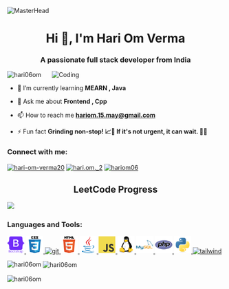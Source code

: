 


![MasterHead](https://img.freepik.com/free-vector/gradient-business-linkedin-banner_23-2150091566.jpg?t=st=1742734208~exp=1742737808~hmac=f70985ae492c7ca46024d19ccc1256abdc6f61d9d8d56d9c004494fa1c7d24f4&w=1380)

<h1 align="center">Hi 👋, I'm Hari Om Verma</h1>
<h3 align="center">A passionate full stack developer from India</h3>
<img align="right" alt="Coding" width="400" src="https://cdn.dribbble.com/users/1162077/screenshots/3848914/programmer.gif">

<p align="left"> <img src="https://komarev.com/ghpvc/?username=hari06om&label=Profile%20views&color=0e75b6&style=flat" alt="hari06om" /> </p>

- 🌱 I’m currently learning **MEARN , Java**



- 💬 Ask me about **Frontend , Cpp**

- 📫 How to reach me **hariom.15.may@gmail.com**

- ⚡ Fun fact **Grinding non-stop! 📈🚀 If it's not urgent, it can wait. 📵💼**

<h3 align="left">Connect with me:</h3>
<p align="left">
<a href="https://linkedin.com/in/hari-om-verma20" target="blank"><img align="center" src="https://raw.githubusercontent.com/rahuldkjain/github-profile-readme-generator/master/src/images/icons/Social/linked-in-alt.svg" alt="hari-om-verma20" height="30" width="40" /></a>
<a href="https://instagram.com/hari.om._2" target="blank"><img align="center" src="https://raw.githubusercontent.com/rahuldkjain/github-profile-readme-generator/master/src/images/icons/Social/instagram.svg" alt="hari.om._2" height="30" width="40" /></a>
<a href="https://www.leetcode.com/hariom06" target="blank"><img align="center" src="https://raw.githubusercontent.com/rahuldkjain/github-profile-readme-generator/master/src/images/icons/Social/leet-code.svg" alt="hariom06" height="30" width="40" /></a>
</p>


<h2 align="center"> LeetCode Progress  </h2>



<img src="https://leetcard.jacoblin.cool/Hariom06?theme=dark&font=Karma&ext=heatmap" />
<h3 align="left">Languages and Tools:</h3>
<p align="left"> <a href="https://getbootstrap.com" target="_blank" rel="noreferrer"> <img src="https://raw.githubusercontent.com/devicons/devicon/master/icons/bootstrap/bootstrap-plain-wordmark.svg" alt="bootstrap" width="40" height="40"/> </a> <a href="https://www.w3schools.com/css/" target="_blank" rel="noreferrer"> <img src="https://raw.githubusercontent.com/devicons/devicon/master/icons/css3/css3-original-wordmark.svg" alt="css3" width="40" height="40"/> </a> <a href="https://git-scm.com/" target="_blank" rel="noreferrer"> <img src="https://www.vectorlogo.zone/logos/git-scm/git-scm-icon.svg" alt="git" width="40" height="40"/> </a> <a href="https://www.w3.org/html/" target="_blank" rel="noreferrer"> <img src="https://raw.githubusercontent.com/devicons/devicon/master/icons/html5/html5-original-wordmark.svg" alt="html5" width="40" height="40"/> </a> <a href="https://www.java.com" target="_blank" rel="noreferrer"> <img src="https://raw.githubusercontent.com/devicons/devicon/master/icons/java/java-original.svg" alt="java" width="40" height="40"/> </a> <a href="https://developer.mozilla.org/en-US/docs/Web/JavaScript" target="_blank" rel="noreferrer"> <img src="https://raw.githubusercontent.com/devicons/devicon/master/icons/javascript/javascript-original.svg" alt="javascript" width="40" height="40"/> </a> <a href="https://www.linux.org/" target="_blank" rel="noreferrer"> <img src="https://raw.githubusercontent.com/devicons/devicon/master/icons/linux/linux-original.svg" alt="linux" width="40" height="40"/> </a> <a href="https://www.mysql.com/" target="_blank" rel="noreferrer"> <img src="https://raw.githubusercontent.com/devicons/devicon/master/icons/mysql/mysql-original-wordmark.svg" alt="mysql" width="40" height="40"/> </a> <a href="https://www.php.net" target="_blank" rel="noreferrer"> <img src="https://raw.githubusercontent.com/devicons/devicon/master/icons/php/php-original.svg" alt="php" width="40" height="40"/> </a> <a href="https://www.python.org" target="_blank" rel="noreferrer"> <img src="https://raw.githubusercontent.com/devicons/devicon/master/icons/python/python-original.svg" alt="python" width="40" height="40"/> </a> <a href="https://tailwindcss.com/" target="_blank" rel="noreferrer"> <img src="https://www.vectorlogo.zone/logos/tailwindcss/tailwindcss-icon.svg" alt="tailwind" width="40" height="40"/> </a> </p>

<p><img align="left" src="https://github-readme-stats.vercel.app/api/top-langs?username=hari06om&show_icons=true&locale=en&layout=compact" alt="hari06om" /></p>

<p>&nbsp;<img align="center" src="https://github-readme-stats.vercel.app/api?username=hari06om&show_icons=true&locale=en" alt="hari06om" /></p>

<p><img align="center" src="https://github-readme-streak-stats.herokuapp.com/?user=hari06om&" alt="hari06om" /></p>
